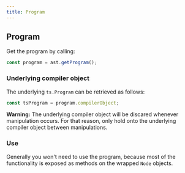 ```yaml
---
title: Program
---
```


## Program

Get the program by calling:

```typescript
const program = ast.getProgram();
```

### Underlying compiler object

The underlying `ts.Program` can be retrieved as follows:

```typescript
const tsProgram = program.compilerObject;
```

**Warning:** The underlying compiler object will be discared whenever manipulation occurs. For that reason, only hold onto the underlying compiler object between manipulations.

### Use

Generally you won't need to use the program, because most of the functionality is exposed as methods on the wrapped `Node` objects.
